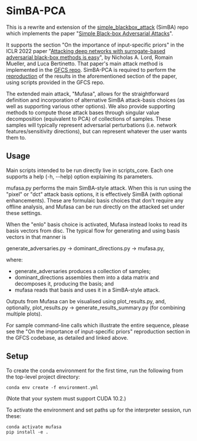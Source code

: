 # SimBA-PCA

This is a rewrite and extension of the [simple_blackbox_attack](https://github.com/cg563/simple-blackbox-attack) 
(SimBA) repo which implements the paper "[Simple Black-box Adversarial Attacks](https://arxiv.org/abs/1905.07121)".

It supports the section "On the importance of input-specific priors" in the ICLR 2022 paper "[Attacking deep
networks with surrogate-based adversarial black-box methods is easy](https://arxiv.org/abs/2203.08725)", by Nicholas A.
Lord, Romain Mueller, and Luca Bertinetto. That paper's main attack method is implemented in the [GFCS repo](
https://github.com/fiveai/GFCS). SimBA-PCA is required to perform the [reproduction](
https://github.com/fiveai/GFCS/blob/main/fig4_input-specific_priors.md) of the results in the aforementioned section of
the paper, using scripts provided in the GFCS repo.

The extended main attack, "Mufasa", allows for the straightforward definition and incorporation of alternative 
SimBA attack-basis choices (as well as supporting various other options). We also provide supporting methods to compute 
those attack bases through singular value decomposition (equivalent to PCA) of collections of samples. These samples 
will typically represent adversarial perturbations (i.e. network features/sensitivity directions), but can represent 
whatever the user wants them to.

## Usage

Main scripts intended to be run directly live in scripts_core. Each one supports a help (-h, --help) option explaining 
its parameters.

mufasa.py performs the main SimBA-style attack. When this is run using the "pixel" or "dct" attack basis options, it is 
effectively SimBA (with optional enhancements). These are formulaic basis choices that don't require any offline 
analysis, and Mufasa can be run directly on the attacked set under these settings.

When the "enlo" basis choice is activated, Mufasa instead looks to read its basis vectors from disc. The typical flow 
for generating and using basis vectors in that manner is 

generate_adversaries.py &rarr; dominant_directions.py &rarr; mufasa.py,

where:
- generate_adversaries produces a collection of samples;
- dominant_directions assembles them into a data matrix and decomposes it, producing the basis; and
- mufasa reads that basis and uses it in a SimBA-style attack. 

Outputs from Mufasa can be visualised using plot_results.py, and, optionally, plot_results.py &rarr; 
generate_results_summary.py (for combining multiple plots).

For sample command-line calls which illustrate the entire sequence, please see the "On the importance of input-specific 
priors" reproduction section in the GFCS codebase, as detailed and linked above.

## Setup

To create the conda environment for the first time, run the following from the top-level project directory:
```
conda env create -f environment.yml
```

(Note that your system must support CUDA 10.2.)

To activate the environment and set paths up for the interpreter session, run these:
```
conda activate mufasa
pip install -e .
```


